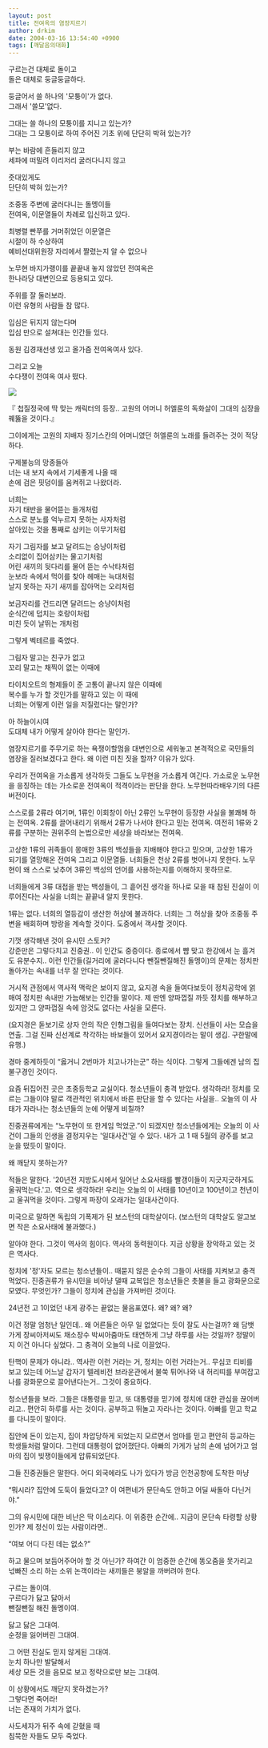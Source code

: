 ```yaml
---
layout: post
title: 전여옥의 염장지르기
author: drkim
date: 2004-03-16 13:54:40 +0900
tags: [깨달음의대화]
---
```

구르는건 대체로 돌이고   
돌은 대체로 둥글둥글하다.

둥글어서 쓸 하나의 '모퉁이'가 없다.  
그래서 '쓸모'없다.

그대는 쓸 하나의 모퉁이를 지니고 있는가?   
그대는 그 모퉁이로 하여 주어진 기초 위에 단단히 박혀 있는가?

부는 바람에 흔들리지 않고  
세파에 떠밀려 이리저리 굴러다니지 않고

줏대있게도  
단단히 박혀 있는가?

조중동 주변에 굴러다니는 돌멩이들   
전여옥, 이문열들이 차례로 입신하고 있다. 

최병렬 빤쭈를 거머쥐었던 이문열은   
시절이 하 수상하여   
예비선대위원장 자리에서 짤렸는지 알 수 없으나

노무현 바지가랭이를 끝끝내 놓지 않았던 전여옥은  
한나라당 대변인으로 등용되고 있다. 

주위를 잘 둘러보라.   
이런 유형의 사람들 참 많다.

입심은 뒤지지 않는다며   
입심 만으로 설쳐대는 인간들 있다.

동원 김경재선생 있고 올가즘 전여옥여사 있다. 

그리고 오늘   
수다쟁이 전여옥 여사 떴다.


  ![](http://drkimz.com/technote/board/KDR/upimg/1079405193.jpg)


  『 첩질정국에 딱 맞는 캐릭터의 등장.. 고원의 어머니 허엘룬의 독화살이 그대의 심장을 꿰뚫을 것이다.』


그이에게는 고원의 지배자 징기스칸의 어머니였던 허엘룬의 노래를 들려주는 것이 적당하다.

구제불능의 망종들아  
너는 내 보지 속에서 기세좋게 나올 때  
손에 검은 핏덩이를 움켜쥐고 나왔더라.

너희는   
자기 태반을 물어뜯는 들개처럼  
스스로 분노를 억누르지 못하는 사자처럼  
살아있는 것을 통째로 삼키는 이무기처럼

자기 그림자를 보고 달려드는 승냥이처럼  
소리없이 집어삼키는 물고기처럼  
어린 새끼의 뒷다리를 물어 뜯는 수낙타처럼  
눈보라 속에서 먹이를 찾아 헤매는 늑대처럼  
날지 못하는 자기 새끼를 잡아먹는 오리처럼

보금자리를 건드리면 달려드는 승냥이처럼  
순식간에 덥치는 호랑이처럼  
미친 듯이 날뛰는 개처럼

그렇게 벡테르를 죽였다. 

그림자 말고는 친구가 없고  
꼬리 말고는 채찍이 없는 이때에

타이치오트의 형제들이 준 고통이 끝나지 않은 이때에  
복수를 누가 할 것인가를 말하고 있는 이 때에  
너희는 어떻게 이런 일을 저질렀다는 말인가?

아 하늘이시여  
도대체 내가 어떻게 살아야 한다는 말인가.

염장지르기를 주무기로 하는 욕쟁이할멈을 대변인으로 세워놓고 본격적으로 국민들의 염장을 질러보겠다고 한다. 왜 이런 미친 짓을 할까? 이유가 있다. 

우리가 전여옥을 가소롭게 생각하듯 그들도 노무현을 가소롭게 여긴다. 가소로운 노무현을 응징하는 데는 가소로운 전여옥이 적격이라는 판단을 한다. 노무현따라배우기의 다른 버전이다. 

스스로를 2류라 여기며, 1류인 이회창이 아닌 2류인 노무현이 등장한 사실을 불쾌해 하는 전여옥. 2류를 끌어내리기 위해서 2류가 나서야 한다고 믿는 전여옥. 여전히 1류와 2류를 구분하는 권위주의 논법으로만 세상을 바라보는 전여옥.

고상한 1류의 귀족들이 몽매한 3류의 백성들을 지배해야 한다고 믿으며, 고상한 1류가 되기를 열망해온 전여옥 그리고 이문열들. 너희들은 천상 2류를 벗어나지 못한다. 노무현이 왜 스스로 낮추어 3류인 백성의 언어를 사용하는지를 이해하지 못하므로.

너희들에게 3류 대접을 받는 백성들이, 그 흩어진 생각을 하나로 모을 때 참된 진실이 이루어진다는 사실을 너희는 끝끝내 알지 못한다. 

1류는 없다. 너희의 열등감이 생산한 허상에 불과하다. 너희는 그 허상을 찾아 조중동 주변을 배회하며 방랑을 계속할 것이다. 도중에서 객사할 것이다. 

기껏 생각해낸 것이 유시민 스토커?  
강준만은 그렇다치고 진중권.. 이 인간도 중증이다. 종로에서 뺨 맞고 한강에서 눈 흘겨도 유분수지.. 이런 인간들(길거리에 굴러다니다 뺀질뺀질해진 돌멩이)의 문제는 정치판 돌아가는 속내를 너무 잘 안다는 것이다. 

거시적 관점에서 역사적 맥락은 보이지 않고, 요지경 속을 들여다보듯이 정치공학에 얽매여 정치판 속내만 가늠해보는 인간들 말이다. 제 딴엔 양파껍질 까듯 정치를 해부하고 있지만 그 양파껍질 속에 암것도 없다는 사실을 모른다. 

(요지경은 돋보기로 상자 안의 작은 인형그림을 들여다보는 장치. 신선들이 사는 모습을 연출. 그걸 진짜 신선계로 착각하는 바보들이 있어서 요지경이라는 말이 생김. 구한말에 유행.)

경마 중계하듯이 “옳거니 2번마가 치고나가는군” 하는 식이다. 그렇게 그들에겐 남의 집 불구경인 것이다. 

요즘 뒤집어진 곳은 초중등학교 교실이다. 청소년들이 충격 받았다. 생각하라! 정치를 모르는 그들이야 말로 객관적인 위치에서 바른 판단을 할 수 있다는 사실을.. 오늘의 이 사태가 자라나는 청소년들의 눈에 어떻게 비칠까?

진중권류에게는 “노무현이 또 한게임 먹었군.”이 되겠지만 청소년들에게는 오늘의 이 사건이 그들의 인생을 결정지우는 '일대사건'일 수 있다. 내가 고 1 때 5월의 광주를 보고 눈을 떴듯이 말이다. 

왜 깨닫지 못하는가? 

적들은 말한다. '20년전 지방도시에서 일어난 소요사태를 빨갱이들이 지긋지긋하게도 울궈먹는다.'고. 역으로 생각하라! 우리는 오늘의 이 사태를 10년이고 100년이고 천년이고 울궈먹을 것이다. 그렇게 파장이 오래가는 일대사건이다. 

미국으로 말하면 독립의 기폭제가 된 보스턴의 대학살이다. (보스턴의 대학살도 알고보면 작은 소요사태에 불과했다.)

알아야 한다. 그것이 역사의 힘이다. 역사의 동력원이다. 지금 상황을 장악하고 있는 것은 역사다. 

정치에 '정'자도 모르는 청소년들이.. 때묻지 않은 순수의 그들이 사태를 지켜보고 충격 먹었다. 진중권류가 유시민을 비아냥 댈때 교복입은 청소년들은 촛불을 들고 광화문으로 모였다. 무엇인가? 그들이 정치에 관심을 가져버린 것이다. 

24년전 고 1이었던 내게 광주는 끝없는 물음표였다. 왜? 왜? 왜?

이건 정말 엄청난 일인데.. 왜 어른들은 아무 일 없었다는 듯이 잘도 사는걸까? 왜 담뱃가게 장씨아저씨도 채소장수 박씨아줌마도 태연하게 그냥 하루를 사는 것일까? 정말이지 이건 아니다 싶었다. 그 충격이 오늘의 나로 이끌었다. 

탄핵이 문제가 아니라.. 역사란 이런 거라는 거, 정치는 이런 거라는거.. 무심코 티비를 보고 있는데 어느날 갑자기 텔레비전 브라운관에서 불쑥 튀어나와 내 허리띠를 부여잡고 나를 광화문으로 끌어낸다는거.. 그것이 중요하다. 

청소년들을 보라. 그들은 대통령을 믿고, 또 대통령을 믿기에 정치에 대한 관심을 끊어버리고.. 편안히 하루를 사는 것이다. 공부하고 뛰놀고 자라나는 것이다. 아빠를 믿고 학교를 다니듯이 말이다. 

집안에 돈이 있는지, 집이 차압당하게 되었는지 모르면서 엄마를 믿고 편안히 등교하는 학생들처럼 말이다. 그런데 대통령이 없어졌단다. 아빠의 가게가 남의 손에 넘어가고 엄마의 집이 빚쟁이들에게 압류되었단다. 

그들 진중권들은 말한다. 어디 외국에라도 나가 있다가 방금 인천공항에 도착한 마냥 

“뭐시라? 집안에 도둑이 들었다고? 이 여편네가 문단속도 안하고 어딜 싸돌아 다닌거야.”

그의 유시민에 대한 비난은 딱 이소리다. 이 위중한 순간에.. 지금이 문단속 타령할 상황인가? 제 정신이 있는 사람이라면.. 

“여보 어디 다친 데는 없소?” 

하고 물으며 보듬어주어야 할 것 아닌가? 하여간 이 엄중한 순간에 똥오줌을 못가리고 넋빠진 소리 하는 소위 논객이라는 새끼들은 붕알을 까버려야 한다. 

구르는 돌이여.  
구르다가 닳고 닳아서   
뺀질뺀질 해진 돌멩이여. 

닳고 닳은 그대여.   
순정을 잃어버린 그대여. 

그 어떤 진실도 믿지 않게된 그대여.   
눈치 하나만 발달해서   
세상 모든 것을 음모로 보고 정략으로만 보는 그대여. 

이 상황에서도 깨닫지 못하겠는가?   
그렇다면 죽어라!   
너는 존재의 가치가 없다. 

사도세자가 뒤주 속에 갇혔을 때  
침묵한 자들도 모두 죽었다.